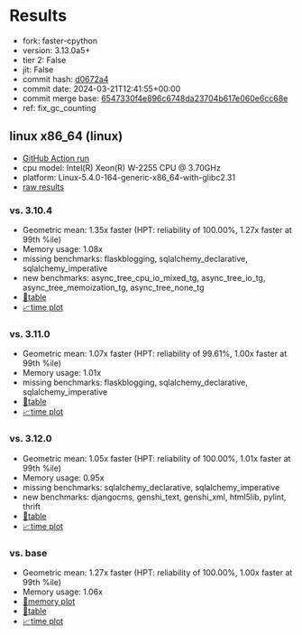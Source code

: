 # Results

- fork: faster-cpython
- version: 3.13.0a5+
- tier 2: False
- jit: False
- commit hash: [d0672a4](https://github.com/faster%2dcpython/cpython/commit/d0672a4)
- commit date: 2024-03-21T12:41:55+00:00
- commit merge base: [6547330f4e896c6748da23704b617e060e6cc68e](https://github.com/faster%2dcpython/cpython/commit/6547330f4e896c6748da23704b617e060e6cc68e)
- ref: fix_gc_counting

## linux x86_64 (linux)

- [GitHub Action run](https://github.com/faster-cpython/benchmarking/actions/runs/8376571327)
- cpu model: Intel(R) Xeon(R) W-2255 CPU @ 3.70GHz
- platform: Linux-5.4.0-164-generic-x86_64-with-glibc2.31
- [raw results](bm-20240321-linux-x86_64-faster%252dcpython-fix_gc_counting-3.13.0a5%2B-d0672a4.json)

### vs. 3.10.4

- Geometric mean: 1.35x faster (HPT: reliability of 100.00%, 1.27x faster at 99th %ile)
- Memory usage: 1.08x
- missing benchmarks: flaskblogging, sqlalchemy_declarative, sqlalchemy_imperative
- new benchmarks: async_tree_cpu_io_mixed_tg, async_tree_io_tg, async_tree_memoization_tg, async_tree_none_tg
- [📄table](bm-20240321-linux-x86_64-faster%252dcpython-fix_gc_counting-3.13.0a5%2B-d0672a4-vs-3.10.4.md)
- [📈time plot](bm-20240321-linux-x86_64-faster%252dcpython-fix_gc_counting-3.13.0a5%2B-d0672a4-vs-3.10.4.png)

### vs. 3.11.0

- Geometric mean: 1.07x faster (HPT: reliability of 99.61%, 1.00x faster at 99th %ile)
- Memory usage: 1.01x
- missing benchmarks: flaskblogging, sqlalchemy_declarative, sqlalchemy_imperative
- [📄table](bm-20240321-linux-x86_64-faster%252dcpython-fix_gc_counting-3.13.0a5%2B-d0672a4-vs-3.11.0.md)
- [📈time plot](bm-20240321-linux-x86_64-faster%252dcpython-fix_gc_counting-3.13.0a5%2B-d0672a4-vs-3.11.0.png)

### vs. 3.12.0

- Geometric mean: 1.05x faster (HPT: reliability of 100.00%, 1.01x faster at 99th %ile)
- Memory usage: 0.95x
- missing benchmarks: sqlalchemy_declarative, sqlalchemy_imperative
- new benchmarks: djangocms, genshi_text, genshi_xml, html5lib, pylint, thrift
- [📄table](bm-20240321-linux-x86_64-faster%252dcpython-fix_gc_counting-3.13.0a5%2B-d0672a4-vs-3.12.0.md)
- [📈time plot](bm-20240321-linux-x86_64-faster%252dcpython-fix_gc_counting-3.13.0a5%2B-d0672a4-vs-3.12.0.png)

### vs. base

- Geometric mean: 1.27x faster (HPT: reliability of 100.00%, 1.00x faster at 99th %ile)
- Memory usage: 1.06x
- [🧠memory plot](bm-20240321-linux-x86_64-faster%252dcpython-fix_gc_counting-3.13.0a5%2B-d0672a4-vs-base-mem.png)
- [📄table](bm-20240321-linux-x86_64-faster%252dcpython-fix_gc_counting-3.13.0a5%2B-d0672a4-vs-base.md)
- [📈time plot](bm-20240321-linux-x86_64-faster%252dcpython-fix_gc_counting-3.13.0a5%2B-d0672a4-vs-base.png)

